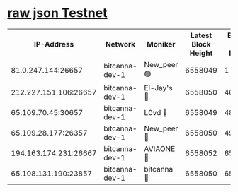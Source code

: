 [raw json Testnet](https://rpc-check.bcat.stavr.tech/bcat/rpc-bcat-result.json)
=


<table><tr><th>IP-Address</th><th>Network</th><th>Moniker</th><th>Latest Block Height</th><th>Earliest Block Height</th><th>Catching Up</th><th>Tx Index</th><th>Voting Power</th><th>Scan Time</th></tr><tr><td>81.0.247.144:26657</td><td>bitcanna-dev-1</td><td>New_peer 🟢</td><td>6558049</td><td>1</td><td>False</td><td>on</td><td>0</td><td>2024-02-22T14:17:30.916830896UTC</td></tr><tr><td>212.227.151.106:26657</td><td>bitcanna-dev-1</td><td>El-Jay's 🔴</td><td>6558050</td><td>4670391</td><td>False</td><td>on</td><td>2218164</td><td>2024-02-22T14:17:37.717303562UTC</td></tr><tr><td>65.109.70.45:30657</td><td>bitcanna-dev-1</td><td>L0vd 🔴</td><td>6558049</td><td>4828155</td><td>False</td><td>on</td><td>307920</td><td>2024-02-22T14:17:31.286956218UTC</td></tr><tr><td>65.109.28.177:26357</td><td>bitcanna-dev-1</td><td>New_peer 🔴</td><td>6558050</td><td>4952911</td><td>False</td><td>on</td><td>2237067</td><td>2024-02-22T14:17:38.080114591UTC</td></tr><tr><td>194.163.174.231:26667</td><td>bitcanna-dev-1</td><td>AVIAONE 🔴</td><td>6558052</td><td>6548421</td><td>False</td><td>on</td><td>1949865</td><td>2024-02-22T14:17:46.922295126UTC</td></tr><tr><td>65.108.131.190:23857</td><td>bitcanna-dev-1</td><td>bitcanna 🔴</td><td>6558050</td><td>6554050</td><td>False</td><td>off</td><td>378446</td><td>2024-02-22T14:17:38.401241481UTC</td></tr></table>